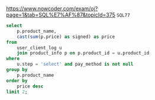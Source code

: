https://www.nowcoder.com/exam/oj?page=1&tab=SQL%E7%AF%87&topicId=375
`SQL77`

```sql
select 
    p.product_name,
    cast(sum(p.price) as signed) as price
from
    user_client_log u
    join product_info p on p.product_id = u.product_id
where
    u.step = 'select' and pay_method is not null
group by
    p.product_name
order by
    price desc
limit 2;
```
